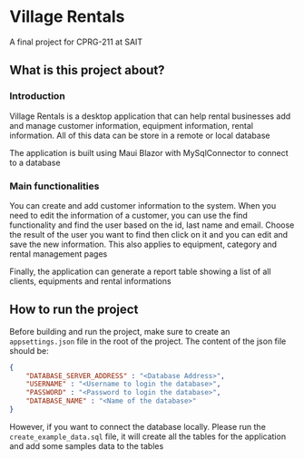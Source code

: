 # Village Rentals
A final project for CPRG-211 at SAIT
## What is this project about? 

### Introduction
Village Rentals is a desktop application that can help rental businesses add and manage customer information, equipment information, rental information. All of this data can be store in a remote or local database

The application is built using Maui Blazor with MySqlConnector to connect to a database

### Main functionalities
You can create and add customer information to the system. When you need to edit the information of a customer, you can use the find functionality and find the user based on the id, last name and email. Choose the result of the user you want to find then click on it and you can edit and save the new information. This also applies to equipment, category and rental management pages

Finally, the application can generate a report table showing a list of all clients, equipments and rental informations

## How to run the project 
Before building and run the project, make sure to create an ``appsettings.json`` file in the root of the project. The content of the json file should be:

```json
{
    "DATABASE_SERVER_ADDRESS" : "<Database Address>",
    "USERNAME" : "<Username to login the database>",
    "PASSWORD" : "<Password to login the database>",
    "DATABASE_NAME" : "<Name of the database>"
}
```

However, if you want to connect the database locally. Please run the ``create_example_data.sql`` file, it will create all the tables for the application and add some samples data to the tables